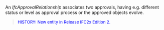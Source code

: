 An _IfcApprovalRelationship_ associates two approvals, having e.g. different status or level as approval process or the approved objects evolve.

> <font size="-1" color="#0000FF">HISTORY: New entity in Release IFC2x Edition 2.</font>
>